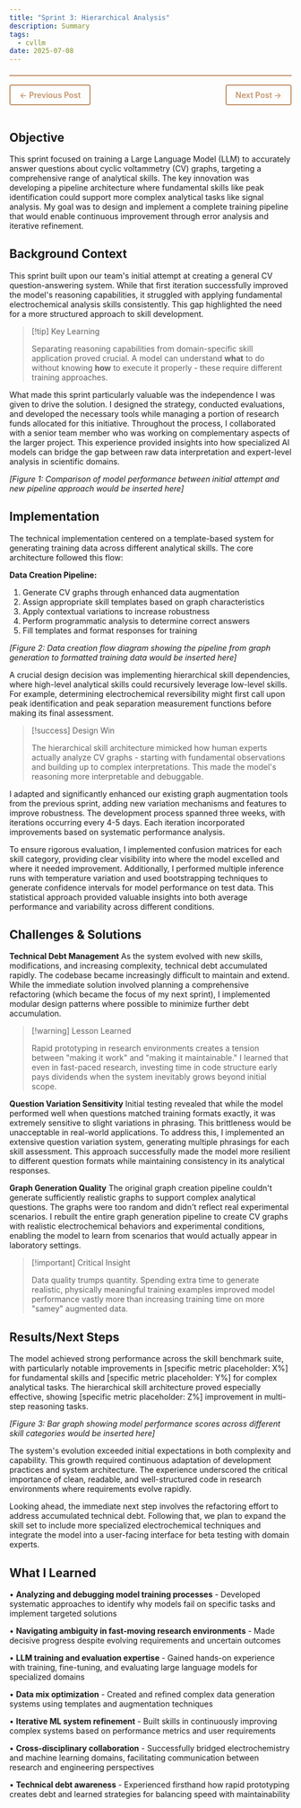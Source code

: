 ```yaml
---
title: "Sprint 3: Hierarchical Analysis"
description: Summary
tags:
  - cvllm
date: 2025-07-08
---
```

<style> .simple-nav a:hover { background-color: #c2956cff !important; color: white !important; } </style> <nav class="simple-nav" style="display: flex; justify-content: space-between; margin: 20px 0; padding: 15px 0; border-top: 2px solid #c2956cff;"> <a href="First Attempt" style="color: #c2956cff; text-decoration: none; font-weight: 600; padding: 8px 16px; border: 2px solid #c2956cff; border-radius: 4px; transition: all 0.3s ease;">← Previous Post</a> <a href="[[Next Note Name]]" style="color: #c2956cff; text-decoration: none; font-weight: 600; padding: 8px 16px; border: 2px solid #c2956cff; border-radius: 4px; transition: all 0.3s ease;">Next Post →</a> </nav>
## Objective

This sprint focused on training a Large Language Model (LLM) to accurately answer questions about cyclic voltammetry (CV) graphs, targeting a comprehensive range of analytical skills. The key innovation was developing a pipeline architecture where fundamental skills like peak identification could support more complex analytical tasks like signal analysis. My goal was to design and implement a complete training pipeline that would enable continuous improvement through error analysis and iterative refinement.

## Background Context

This sprint built upon our team's initial attempt at creating a general CV question-answering system. While that first iteration successfully improved the model's reasoning capabilities, it struggled with applying fundamental electrochemical analysis skills consistently. This gap highlighted the need for a more structured approach to skill development.

> [!tip] Key Learning
> 
> Separating reasoning capabilities from domain-specific skill application proved crucial. A model can understand **what** to do without knowing **how** to execute it properly - these require different training approaches.

What made this sprint particularly valuable was the independence I was given to drive the solution. I designed the strategy, conducted evaluations, and developed the necessary tools while managing a portion of research funds allocated for this initiative. Throughout the process, I collaborated with a senior team member who was working on complementary aspects of the larger project. This experience provided insights into how specialized AI models can bridge the gap between raw data interpretation and expert-level analysis in scientific domains.

_[Figure 1: Comparison of model performance between initial attempt and new pipeline approach would be inserted here]_

## Implementation

The technical implementation centered on a template-based system for generating training data across different analytical skills. The core architecture followed this flow:

**Data Creation Pipeline:**

1. Generate CV graphs through enhanced data augmentation
2. Assign appropriate skill templates based on graph characteristics
3. Apply contextual variations to increase robustness
4. Perform programmatic analysis to determine correct answers
5. Fill templates and format responses for training

_[Figure 2: Data creation flow diagram showing the pipeline from graph generation to formatted training data would be inserted here]_

A crucial design decision was implementing hierarchical skill dependencies, where high-level analytical skills could recursively leverage low-level skills. For example, determining electrochemical reversibility might first call upon peak identification and peak separation measurement functions before making its final assessment.

> [!success] Design Win
> 
> The hierarchical skill architecture mimicked how human experts actually analyze CV graphs - starting with fundamental observations and building up to complex interpretations. This made the model's reasoning more interpretable and debuggable.

I adapted and significantly enhanced our existing graph augmentation tools from the previous sprint, adding new variation mechanisms and features to improve robustness. The development process spanned three weeks, with iterations occurring every 4-5 days. Each iteration incorporated improvements based on systematic performance analysis.

To ensure rigorous evaluation, I implemented confusion matrices for each skill category, providing clear visibility into where the model excelled and where it needed improvement. Additionally, I performed multiple inference runs with temperature variation and used bootstrapping techniques to generate confidence intervals for model performance on test data. This statistical approach provided valuable insights into both average performance and variability across different conditions.

## Challenges & Solutions

**Technical Debt Management** As the system evolved with new skills, modifications, and increasing complexity, technical debt accumulated rapidly. The codebase became increasingly difficult to maintain and extend. While the immediate solution involved planning a comprehensive refactoring (which became the focus of my next sprint), I implemented modular design patterns where possible to minimize further debt accumulation.

> [!warning] Lesson Learned
> 
> Rapid prototyping in research environments creates a tension between "making it work" and "making it maintainable." I learned that even in fast-paced research, investing time in code structure early pays dividends when the system inevitably grows beyond initial scope.

**Question Variation Sensitivity** Initial testing revealed that while the model performed well when questions matched training formats exactly, it was extremely sensitive to slight variations in phrasing. This brittleness would be unacceptable in real-world applications. To address this, I implemented an extensive question variation system, generating multiple phrasings for each skill assessment. This approach successfully made the model more resilient to different question formats while maintaining consistency in its analytical responses.

**Graph Generation Quality** The original graph creation pipeline couldn't generate sufficiently realistic graphs to support complex analytical questions. The graphs were too random and didn't reflect real experimental scenarios. I rebuilt the entire graph generation pipeline to create CV graphs with realistic electrochemical behaviors and experimental conditions, enabling the model to learn from scenarios that would actually appear in laboratory settings.

> [!important] Critical Insight
> 
> Data quality trumps quantity. Spending extra time to generate realistic, physically meaningful training examples improved model performance vastly more than increasing training time on more "samey" augmented data.

## Results/Next Steps

The model achieved strong performance across the skill benchmark suite, with particularly notable improvements in [specific metric placeholder: X%] for fundamental skills and [specific metric placeholder: Y%] for complex analytical tasks. The hierarchical skill architecture proved especially effective, showing [specific metric placeholder: Z%] improvement in multi-step reasoning tasks.

_[Figure 3: Bar graph showing model performance scores across different skill categories would be inserted here]_

The system's evolution exceeded initial expectations in both complexity and capability. This growth required continuous adaptation of development practices and system architecture. The experience underscored the critical importance of clean, readable, and well-structured code in research environments where requirements evolve rapidly.

Looking ahead, the immediate next step involves the refactoring effort to address accumulated technical debt. Following that, we plan to expand the skill set to include more specialized electrochemical techniques and integrate the model into a user-facing interface for beta testing with domain experts.

## What I Learned

• **Analyzing and debugging model training processes** - Developed systematic approaches to identify why models fail on specific tasks and implement targeted solutions

• **Navigating ambiguity in fast-moving research environments** - Made decisive progress despite evolving requirements and uncertain outcomes

• **LLM training and evaluation expertise** - Gained hands-on experience with training, fine-tuning, and evaluating large language models for specialized domains

• **Data mix optimization** - Created and refined complex data generation systems using templates and augmentation techniques

• **Iterative ML system refinement** - Built skills in continuously improving complex systems based on performance metrics and user requirements

• **Cross-disciplinary collaboration** - Successfully bridged electrochemistry and machine learning domains, facilitating communication between research and engineering perspectives

• **Technical debt awareness** - Experienced firsthand how rapid prototyping creates debt and learned strategies for balancing speed with maintainability